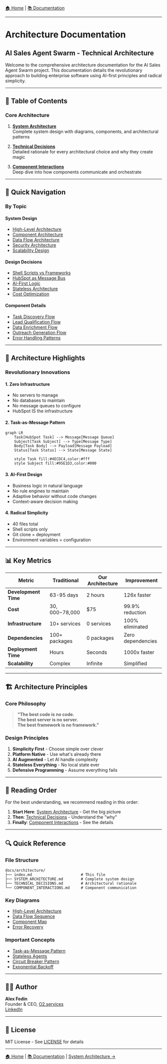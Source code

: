 [🏠 Home](../../README.md) | [📚 Documentation](../index.md)

---

# Architecture Documentation

## AI Sales Agent Swarm - Technical Architecture

Welcome to the comprehensive architecture documentation for the AI Sales Agent Swarm project. This documentation details the revolutionary approach to building enterprise software using AI-first principles and radical simplicity.

---

## 📑 Table of Contents

### Core Architecture
1. **[System Architecture](SYSTEM_ARCHITECTURE.md)**  
   Complete system design with diagrams, components, and architectural patterns

2. **[Technical Decisions](TECHNICAL_DECISIONS.md)**  
   Detailed rationale for every architectural choice and why they create magic

3. **[Component Interactions](COMPONENT_INTERACTIONS.md)**  
   Deep dive into how components communicate and orchestrate

---

## 🎯 Quick Navigation

### By Topic

#### **System Design**
- [High-Level Architecture](SYSTEM_ARCHITECTURE.md#high-level-architecture)
- [Component Architecture](SYSTEM_ARCHITECTURE.md#component-architecture)
- [Data Flow Architecture](SYSTEM_ARCHITECTURE.md#data-flow-architecture)
- [Security Architecture](SYSTEM_ARCHITECTURE.md#security-architecture)
- [Scalability Design](SYSTEM_ARCHITECTURE.md#scalability-design)

#### **Design Decisions**
- [Shell Scripts vs Frameworks](TECHNICAL_DECISIONS.md#1-shell-scripts-as-primary-implementation-language)
- [HubSpot as Message Bus](TECHNICAL_DECISIONS.md#2-hubspot-as-universal-message-bus)
- [AI-First Logic](TECHNICAL_DECISIONS.md#3-ai-first-logic-processing)
- [Stateless Architecture](TECHNICAL_DECISIONS.md#4-stateless-agent-architecture)
- [Cost Optimization](TECHNICAL_DECISIONS.md#10-cost-optimization-architecture)

#### **Component Details**
- [Task Discovery Flow](COMPONENT_INTERACTIONS.md#1-task-discovery-and-routing)
- [Lead Qualification Flow](COMPONENT_INTERACTIONS.md#2-lead-qualification-flow)
- [Data Enrichment Flow](COMPONENT_INTERACTIONS.md#3-data-enrichment-flow)
- [Outreach Generation Flow](COMPONENT_INTERACTIONS.md#4-outreach-generation-flow)
- [Error Handling Patterns](COMPONENT_INTERACTIONS.md#error-handling-and-recovery)

---

## 🚀 Architecture Highlights

### Revolutionary Innovations

#### **1. Zero Infrastructure**
- No servers to manage
- No databases to maintain
- No message queues to configure
- HubSpot IS the infrastructure

#### **2. Task-as-Message Pattern**
```mermaid
graph LR
    Task[HubSpot Task] --> Message[Message Queue]
    Subject[Task Subject] --> Type[Message Type]
    Body[Task Body] --> Payload[Message Payload]
    Status[Task Status] --> State[Message State]
    
    style Task fill:#4ECDC4,color:#fff
    style Subject fill:#95E1D3,color:#000
```

#### **3. AI-First Design**
- Business logic in natural language
- No rule engines to maintain
- Adaptive behavior without code changes
- Context-aware decision making

#### **4. Radical Simplicity**
- 40 files total
- Shell scripts only
- Git clone = deployment
- Environment variables = configuration

---

## 📊 Key Metrics

| Metric | Traditional | Our Architecture | Improvement |
|--------|------------|-----------------|-------------|
| **Development Time** | 63-95 days | 2 hours | 126x faster |
| **Cost** | $30,000-$78,000 | $75 | 99.9% reduction |
| **Infrastructure** | 10+ services | 0 services | 100% eliminated |
| **Dependencies** | 100+ packages | 0 packages | Zero dependencies |
| **Deployment Time** | Hours | Seconds | 1000x faster |
| **Scalability** | Complex | Infinite | Simplified |

---

## 🏗️ Architecture Principles

### Core Philosophy
> **"The best code is no code.  
> The best server is no server.  
> The best framework is no framework."**

### Design Principles
1. **Simplicity First** - Choose simple over clever
2. **Platform Native** - Use what's already there
3. **AI Augmented** - Let AI handle complexity
4. **Stateless Everything** - No local state ever
5. **Defensive Programming** - Assume everything fails

---

## 📖 Reading Order

For the best understanding, we recommend reading in this order:

1. **Start Here**: [System Architecture](SYSTEM_ARCHITECTURE.md) - Get the big picture
2. **Then**: [Technical Decisions](TECHNICAL_DECISIONS.md) - Understand the "why"
3. **Finally**: [Component Interactions](COMPONENT_INTERACTIONS.md) - See the details

---

## 🔍 Quick Reference

### File Structure
```
docs/architecture/
├── index.md                      # This file
├── SYSTEM_ARCHITECTURE.md        # Complete system design
├── TECHNICAL_DECISIONS.md        # Architectural rationale
└── COMPONENT_INTERACTIONS.md     # Component communication
```

### Key Diagrams
- [High-Level Architecture](SYSTEM_ARCHITECTURE.md#high-level-architecture)
- [Data Flow Sequence](SYSTEM_ARCHITECTURE.md#data-flow-architecture)
- [Component Map](COMPONENT_INTERACTIONS.md#system-component-map)
- [Error Recovery](COMPONENT_INTERACTIONS.md#error-handling-and-recovery)

### Important Concepts
- [Task-as-Message Pattern](TECHNICAL_DECISIONS.md#2-hubspot-as-universal-message-bus)
- [Stateless Agents](TECHNICAL_DECISIONS.md#4-stateless-agent-architecture)
- [Circuit Breaker Pattern](COMPONENT_INTERACTIONS.md#circuit-breaker-pattern)
- [Exponential Backoff](COMPONENT_INTERACTIONS.md#retry-strategy)

---

## 👨‍💻 Author

**Alex Fedin**  
Founder & CEO, [O2.services](https://O2.services)  
[LinkedIn](https://linkedin.com/in/alex-fedin)

---

## 📄 License

MIT License - See [LICENSE](../../LICENSE) for details

---

[🏠 Home](../../README.md) | [📚 Documentation](../index.md) | [System Architecture →](SYSTEM_ARCHITECTURE.md)